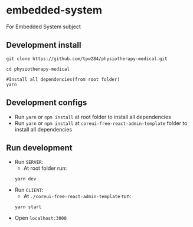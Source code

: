 # embedded-system
For Embedded System subject

## Development install
```
git clone https://github.com/tpw284/physiotherapy-medical.git

cd physiotherapy-medical

#Install all dependencies(from root folder)
yarn
```

## Development configs
- Run `yarn` or `npm install` at root folder to install all dependencies 
- Run `yarn` or `npm install` at `coreui-free-react-admin-template` folder to install all dependencies 

## Run development 
- Run `SERVER`:
  - At root folder run: 
  ```
  yarn dev
  ```
- Run `CLIENT`:
  - At `./coreui-free-react-admin-template` run: 
  ```
  yarn start
  ```
- Open `localhost:3000`
